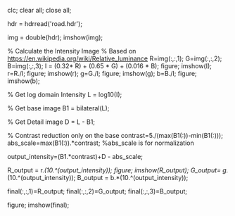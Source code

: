 clc;
clear all;
close all;

hdr = hdrread('road.hdr');

img = double(hdr);
imshow(img);

% Calculate the Intensity Image
% Based on https://en.wikipedia.org/wiki/Relative_luminance
R=img(:,:,1);
G=img(:,:,2);
B=img(:,:,3);
I = (0.32* R) + (0.65 * G) + (0.016 * B);
figure;
imshow(I);
r=R./I;
figure;
imshow(r);
g=G./I;
figure;
imshow(g);
b=B./I;
figure;
imshow(b);

% Get log domain Intensity
L = log10(I);

% Get base image
B1 = bilateral(L);

% Get Detail image
D = L - B1;

% Contrast reduction only on the base
contrast=5./(max(B1(:))-min(B1(:)));
abs_scale=max(B1(:)).*contrast;    %abs_scale is for normalization

output_intensity=(B1.*contrast)+D - abs_scale;

R_output = r.*(10.^(output_intensity));
figure;
imshow(R_output);
G_output=  g.*(10.^(output_intensity));
B_output = b.*(10.^(output_intensity));


final(:,:,1)=R_output;
final(:,:,2)=G_output;
final(:,:,3)=B_output;


figure;
imshow(final);
